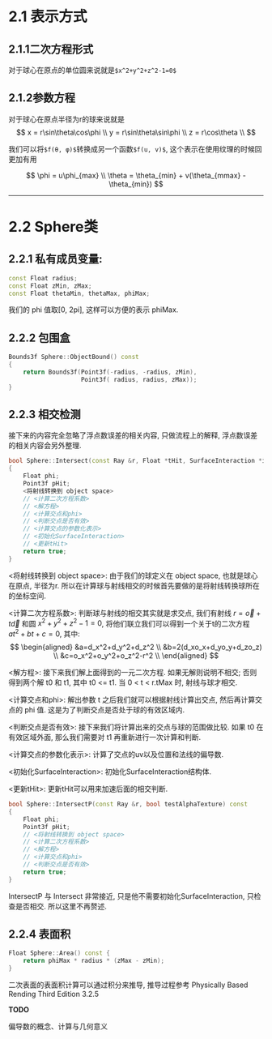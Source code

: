# 2.1 表示方式
## 2.1.1二次方程形式
对于球心在原点的单位圆来说就是`$x^2+y^2+z^2-1=0$`

## 2.1.2参数方程
对于球心在原点半径为r的球来说就是
$$
x = r\sin\theta\cos\phi \\
y = r\sin\theta\sin\phi \\
z = r\cos\theta \\
$$

我们可以将`$f(θ, φ)$`转换成另一个函数`$f(u, v)$`, 这个表示在使用纹理的时候回更加有用

$$
\phi = u\phi_{max} \\
\theta = \theta_{min} + v(\theta_{mmax} - \theta_{min})
$$

---


# 2.2 Sphere类
## 2.2.1 私有成员变量:
```C++
const Float radius;
const Float zMin, zMax;
const Float thetaMin, thetaMax, phiMax;
```
我们的 phi 值取[0, 2pi], 这样可以方便的表示 phiMax.

## 2.2.2 包围盒
```C++
Bounds3f Sphere::ObjectBound() const
{
    return Bounds3f(Point3f(-radius, -radius, zMin),
                    Point3f( radius, radius, zMax));
}
```

## 2.2.3 相交检测
接下来的内容完全忽略了浮点数误差的相关内容, 只做流程上的解释, 浮点数误差的相关内容会另外整理.
```C++
bool Sphere::Intersect(const Ray &r, Float *tHit, SurfaceInteraction *isect, bool testAlphaTexture) const
{
    Float phi;
    Point3f pHit;
    <将射线转换到 object space>
    // <计算二次方程系数>
    // <解方程>
    // <计算交点和phi>
    // <判断交点是否有效>
    // <计算交点的参数化表示>
    // <初始化SurfaceInteraction>
    // <更新tHit>
    return true;
}
```
<将射线转换到 object space>: 由于我们的球定义在 object space, 也就是球心在原点, 半径为r. 所以在计算球与射线相交的时候首先要做的是将射线转换球所在的坐标空间.

<计算二次方程系数>: 判断球与射线的相交其实就是求交点, 我们有射线 $r = \vec{o} + t\vec{d}$ 和圆 $x^2+y^2+z^2-1=0$, 将他们联立我们可以得到一个关于t的二次方程 $at^2+bt+c=0$, 其中:
$$
\begin{aligned}
&a=d_x^2+d_y^2+d_z^2 \\
&b=2(d_xo_x+d_yo_y+d_zo_z) \\
&c=o_x^2+o_y^2+o_z^2-r^2 \\
\end{aligned}
$$

<解方程>: 接下来我们解上面得到的一元二次方程. 如果无解则说明不相交; 否则得到两个解 t0 和 t1, 其中 t0 <= t1. 当 0 < t < r.tMax 时, 射线与球才相交.

<计算交点和phi>: 解出参数 t 之后我们就可以根据射线计算出交点, 然后再计算交点的 phi 值. 这是为了判断交点是否处于球的有效区域内.

<判断交点是否有效>: 接下来我们将计算出来的交点与球的范围做比较. 如果 t0 在有效区域外面, 那么我们需要对 t1 再重新进行一次计算和判断.

<计算交点的参数化表示>: 计算了交点的uv以及位置和法线的偏导数.

<初始化SurfaceInteraction>: 初始化SurfaceInteraction结构体.

<更新tHit>: 更新tHit可以用来加速后面的相交判断.

```C++
bool Sphere::IntersectP(const Ray &r, bool testAlphaTexture) const
{
    Float phi;
    Point3f pHit;
    // <将射线转换到 object space>
    // <计算二次方程系数>
    // <解方程>
    // <计算交点和phi>
    // <判断交点是否有效>
    return true;
}
```

IntersectP 与 Intersect 非常接近, 只是他不需要初始化SurfaceInteraction, 只检查是否相交. 所以这里不再赘述.

## 2.2.4 表面积
```C++
Float Sphere::Area() const {
    return phiMax * radius * (zMax - zMin);
}
```
二次表面的表面积计算可以通过积分来推导, 推导过程参考 Physically Based Rending Third Edition 3.2.5

**TODO**

偏导数的概念、计算与几何意义